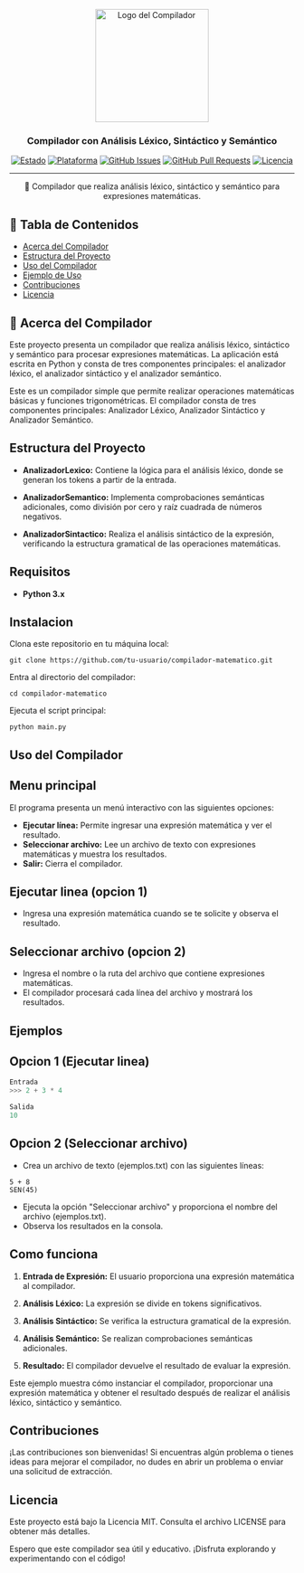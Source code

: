 <p align="center">
  <img width=200px height=200px src="https://cdn-icons-png.flaticon.com/512/7439/7439625.png" alt="Logo del Compilador">
</p>

<h3 align="center">Compilador con Análisis Léxico, Sintáctico y Semántico</h3>

<div align="center">

[![Estado](https://img.shields.io/badge/estado-activo-success.svg)]()
[![Plataforma](https://img.shields.io/badge/plataforma-cualquiera-brightgreen.svg)](https://www.tupaginawebdelcompilador.com)
[![GitHub Issues](https://img.shields.io/github/issues/tuusuario/turepo.svg)](https://github.com/tuusuario/turepo/issues)
[![GitHub Pull Requests](https://img.shields.io/github/issues-pr/tuusuario/turepo.svg)](https://github.com/tuusuario/turepo/pulls)
[![Licencia](https://img.shields.io/badge/licencia-MIT-blue.svg)](/LICENSE)

</div>

---

<p align="center"> 🧮 Compilador que realiza análisis léxico, sintáctico y semántico para expresiones matemáticas.
    <br> 
</p>

## 📝 Tabla de Contenidos

- [Acerca del Compilador](#acerca_del_compilador)
- [Estructura del Proyecto](#estructura_del_proyecto)
- [Uso del Compilador](#uso_del_compilador)
- [Ejemplo de Uso](#ejemplo_de_uso)
- [Contribuciones](#contribuciones)
- [Licencia](#licencia)

## 🧐 Acerca del Compilador <a name = "acerca_del_compilador"></a>

Este proyecto presenta un compilador que realiza análisis léxico, sintáctico y semántico para procesar expresiones matemáticas. La aplicación está escrita en Python y consta de tres componentes principales: el analizador léxico, el analizador sintáctico y el analizador semántico.

Este es un compilador simple que permite realizar operaciones matemáticas básicas y funciones trigonométricas. El compilador consta de tres componentes principales: Analizador Léxico, Analizador Sintáctico y Analizador Semántico.

## Estructura del Proyecto <a name = "estructura_del_proyecto"></a>

- **AnalizadorLexico:** Contiene la lógica para el análisis léxico, donde se generan los tokens a partir de la entrada.
  
- **AnalizadorSemantico:** Implementa comprobaciones semánticas adicionales, como división por cero y raíz cuadrada de números negativos.

- **AnalizadorSintactico:** Realiza el análisis sintáctico de la expresión, verificando la estructura gramatical de las operaciones matemáticas.

## Requisitos

- **Python 3.x**

## Instalacion

Clona este repositorio en tu máquina local:
``` 
git clone https://github.com/tu-usuario/compilador-matematico.git
```
Entra al directorio del compilador:
``` 
cd compilador-matematico

```
Ejecuta el script principal:
``` 
python main.py

```

## Uso del Compilador <a name = "uso_del_compilador"></a>

## Menu principal
El programa presenta un menú interactivo con las siguientes opciones:

- **Ejecutar línea:** Permite ingresar una expresión matemática y ver el resultado.
- **Seleccionar archivo:** Lee un archivo de texto con expresiones matemáticas y muestra los resultados.
- **Salir:** Cierra el compilador.

## Ejecutar linea (opcion 1)

- Ingresa una expresión matemática cuando se te solicite y observa el resultado.

## Seleccionar archivo (opcion 2)

- Ingresa el nombre o la ruta del archivo que contiene expresiones matemáticas.
- El compilador procesará cada línea del archivo y mostrará los resultados.

## Ejemplos <a name = "ejemplo_de_uso"></a>
## Opcion 1 (Ejecutar linea)
```python
Entrada
>>> 2 + 3 * 4

Salida
10

```
## Opcion 2 (Seleccionar archivo)
- Crea un archivo de texto (ejemplos.txt) con las siguientes líneas:
```
5 + 8
SEN(45)
```
- Ejecuta la opción "Seleccionar archivo" y proporciona el nombre del archivo (ejemplos.txt).
- Observa los resultados en la consola.


## Como funciona

1. **Entrada de Expresión:** El usuario proporciona una expresión matemática al compilador.

2. **Análisis Léxico:** La expresión se divide en tokens significativos.

3. **Análisis Sintáctico:** Se verifica la estructura gramatical de la expresión.

4. **Análisis Semántico:** Se realizan comprobaciones semánticas adicionales.

5. **Resultado:** El compilador devuelve el resultado de evaluar la expresión.


Este ejemplo muestra cómo instanciar el compilador, proporcionar una expresión matemática y obtener el resultado después de realizar el análisis léxico, sintáctico y semántico.

## Contribuciones <a name = "contribuciones"></a>
¡Las contribuciones son bienvenidas! Si encuentras algún problema o tienes ideas para mejorar el compilador, no dudes en abrir un problema o enviar una solicitud de extracción.

## Licencia <a name = "licencia"></a>
Este proyecto está bajo la Licencia MIT. Consulta el archivo LICENSE para obtener más detalles.

Espero que este compilador sea útil y educativo. ¡Disfruta explorando y experimentando con el código!
